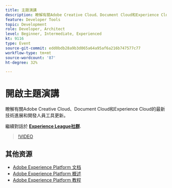 ```yaml
---
title: 主題演講
description: 瞭解有關Adobe Creative Cloud、Document Cloud和Experience Cloud的最新技術進展和開發人員工具更新。
feature: Developer Tools
topic: Development
role: Developer, Architect
level: Beginner, Intermediate, Experienced
kt: 9116
type: Event
source-git-commit: edd0bdb28a9b3d065a64a95af6a216b747577c77
workflow-type: tm+mt
source-wordcount: '87'
ht-degree: 32%

---
```


# 開啟主題演講

瞭解有關Adobe Creative Cloud、Document Cloud和Experience Cloud的最新技術進展和開發人員工具更新。

繼續對話於 **[Experience League社群](https://adobe.ly/3F2g1ym)**.

>[!VIDEO](https://video.tv.adobe.com/v/337490/?quality=12&learn=on&hidetitle=true)

## 其他资源

- [Adobe Experience Platform 文档](https://experienceleague.adobe.com/docs/experience-platform.html)
- [Adobe Experience Platform 概述](https://experienceleague.adobe.com/docs/experience-platform/landing/home.html?lang=zh-Hans)
- [Adobe Experience Platform 教程](https://experienceleague.adobe.com/docs/platform-learn/tutorials/overview.html?lang=en)
